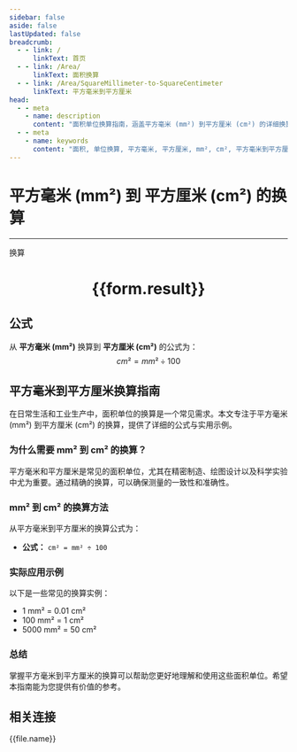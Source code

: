 ```yaml
---
sidebar: false
aside: false
lastUpdated: false
breadcrumb:
  - - link: /
      linkText: 首页
  - - link: /Area/
      linkText: 面积换算
  - - link: /Area/SquareMillimeter-to-SquareCentimeter
      linkText: 平方毫米到平方厘米
head:
  - - meta
    - name: description
      content: "面积单位换算指南，涵盖平方毫米 (mm²) 到平方厘米 (cm²) 的详细换算公式与说明。"
  - - meta
    - name: keywords
      content: "面积, 单位换算, 平方毫米, 平方厘米, mm², cm², 平方毫米到平方厘米, 面积换算指南"
---
```

# 平方毫米 (mm²) 到 平方厘米 (cm²) 的换算
---
<script setup>
import { onMounted, reactive, inject, ref } from 'vue'
import { NButton, NForm, NFormItem, NInput, NInputNumber, NSelect, NCard, useMessage,NGrid ,NGi } from 'naive-ui'
import { defineClientComponent } from 'vitepress'
import { Area } from '../../files';

const convert = inject('convert')

const form = reactive({
  number: null,
  result: '',
})

const convertHandler = () => {
  if (form.number !== null && !isNaN(form.number)) {
    const convertedValue = parseFloat(form.number) / 100
    form.result = `${form.number}mm² = ${convertedValue.toFixed(4)}cm²`
  } else {
    form.result = '请输入有效的数值。'
  }
}
</script>

<n-form size="large" :model="form">
  <n-form-item label="平方毫米 (mm²)">
    <n-input-number v-model:value="form.number" placeholder="输入平方毫米" style="width: 100%" />
  </n-form-item>
  <n-form-item>
    <n-button type="primary" @click="convertHandler" block>换算</n-button>
  </n-form-item>
</n-form>

<n-card  embedded :bordered="false" hoverable>
  <div  style="text-align:center">
    <h1>{{form.result}}</h1>
  </div>
</n-card>

## 公式

从 **平方毫米 (mm²)** 换算到 **平方厘米 (cm²)** 的公式为：
$$ cm² = mm² \div 100 $$

## 平方毫米到平方厘米换算指南

在日常生活和工业生产中，面积单位的换算是一个常见需求。本文专注于平方毫米 (mm²) 到平方厘米 (cm²) 的换算，提供了详细的公式与实用示例。

### 为什么需要 mm² 到 cm² 的换算？

平方毫米和平方厘米是常见的面积单位，尤其在精密制造、绘图设计以及科学实验中尤为重要。通过精确的换算，可以确保测量的一致性和准确性。

### mm² 到 cm² 的换算方法

从平方毫米到平方厘米的换算公式为：

- **公式：** `cm² = mm² ÷ 100`

### 实际应用示例

以下是一些常见的换算实例：

- 1 mm² = 0.01 cm²
- 100 mm² = 1 cm²
- 5000 mm² = 50 cm²

### 总结

掌握平方毫米到平方厘米的换算可以帮助您更好地理解和使用这些面积单位。希望本指南能为您提供有价值的参考。

## 相关连接
<n-grid x-gap="12" :cols="3">
  <n-gi v-for="(file, index) in Area" :key="index">
    <n-button
      text
      tag="a"
      :href="file.path"
      type="primary"
    >
      {{file.name}}
    </n-button>
  </n-gi>
</n-grid>